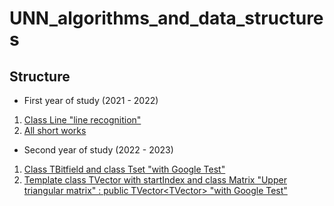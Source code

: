 # UNN_algorithms_and_data_structures

## Structure

* First year of study (2021 - 2022)
1. [Class Line "line recognition"](https://github.com/Stepa123de/UNN_algorithms_and_data_structures/tree/main/first_year(20-21)/Line)
2. [All short works](https://github.com/Stepa123de/UNN_algorithms_and_data_structures/tree/main/first_year(20-21)/Home_Works)
* Second year of study (2022 - 2023)

1. [Class TBitfield and class Tset "with Google Test"](https://github.com/Stepa123de/UNN_algorithms_and_data_structures/tree/main/second_year(21-23)/TBitfield)
2. [Template class TVector with startIndex and class Matrix "Upper triangular matrix" : public TVector<TVector<ValType>> "with Google Test"](https://github.com/Stepa123de/UNN_algorithms_and_data_structures/tree/main/second_year(21-23)/TMatrix)